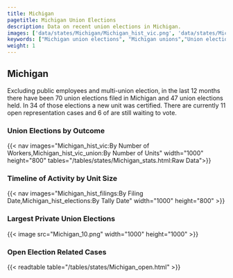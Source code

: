 ```yaml
---
title: Michigan
pagetitle: Michigan Union Elections
description: Data on recent union elections in Michigan.
images: ['data/states/Michigan/Michigan_hist_vic.png', 'data/states/Michigan/Michigan_hist_size.png', 'data/states/Michigan/Michigan_10.png']
keywords: ["Michigan union elections", "Michigan unions","Union elections"]
weight: 1
---
```

##  Michigan

Excluding public employees and multi-union election, in the last 12 months there have been 70 union elections filed in Michigan and 47 union elections held. In 34 of those elections a new unit was certified. There are currently 11 open representation cases and 6 of are still waiting to vote.

### Union Elections by Outcome
{{< nav images="Michigan_hist_vic:By Number of Workers,Michigan_hist_vic_union:By Number of Units" width="1000" height="800" tables="/tables/states/Michigan_stats.html:Raw Data">}}

### Timeline of Activity by Unit Size
{{< nav images="Michigan_hist_filings:By Filing Date,Michigan_hist_elections:By Tally Date" width="1000" height="800" >}}

### Largest Private Union Elections
{{< image src="Michigan_10.png" width="1000" height="1000"  >}}

### Open Election Related Cases
{{< readtable table="/tables/states/Michigan_open.html" >}}

